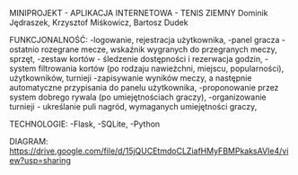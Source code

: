 MINIPROJEKT - APLIKACJA INTERNETOWA - TENIS ZIEMNY
Dominik Jędraszek, Krzysztof Miśkowicz, Bartosz Dudek

FUNKCJONALNOŚĆ:
-logowanie, rejestracja użytkownika,
-panel gracza - ostatnio rozegrane mecze, wskaźnik wygranych do przegranych meczy, sprzęt,
-zestaw kortów - śledzenie dostępności i rezerwacja godzin,
-system filtrowania kortów (po rodzaju nawieżchni, miejscu, popularności), użytkowników, turnieji
-zapisywanie wyników meczy, a następnie automatyczne przypisania do panelu użytkownika,
-proponowanie przez system dobrego rywala (po umiejętnościach graczy),
-organizowanie turnieji - ukreślanie puli nagród, wymaganych umiejętności graczy,

TECHNOLOGIE: 
-Flask,
-SQLite, 
-Python

DIAGRAM:
  https://drive.google.com/file/d/15jQUCEtmdoCLZiafHMyFBMPkaksAVIe4/view?usp=sharing

